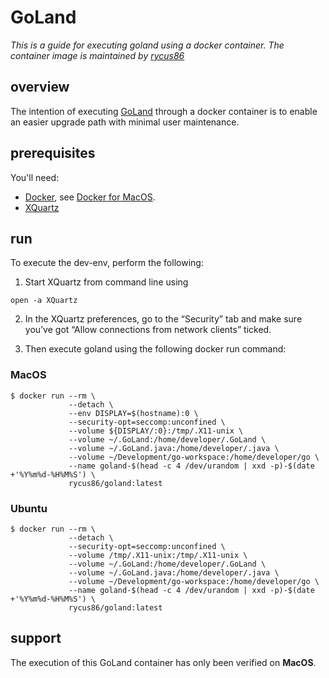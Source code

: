 # GoLand
_This is a guide for executing goland using a docker container. The container image is maintained by [rycus86](https://hub.docker.com/r/rycus86/goland/)_

## overview
The intention of executing [GoLand](https://www.jetbrains.com/go/) through a docker container is to enable an easier upgrade path with minimal user maintenance.

## prerequisites
You'll need:
- [Docker](https://www.docker.com/), see [Docker for MacOS](https://hub.docker.com/editions/community/docker-ce-desktop-mac).
- [XQuartz](https://www.xquartz.org/)

## run
To execute the dev-env, perform the following:
1. Start XQuartz from command line using 
```
open -a XQuartz
```
2. In the XQuartz preferences, go to the “Security” tab and make sure you’ve got “Allow connections from network clients” ticked.

3. Then execute goland using the following docker run command:
### MacOS
```
$ docker run --rm \
             --detach \
             --env DISPLAY=$(hostname):0 \
             --security-opt=seccomp:unconfined \
             --volume ${DISPLAY/:0}:/tmp/.X11-unix \
             --volume ~/.GoLand:/home/developer/.GoLand \
             --volume ~/.GoLand.java:/home/developer/.java \
             --volume ~/Development/go-workspace:/home/developer/go \
             --name goland-$(head -c 4 /dev/urandom | xxd -p)-$(date +'%Y%m%d-%H%M%S') \
             rycus86/goland:latest
```

### Ubuntu
```
$ docker run --rm \
             --detach \
             --security-opt=seccomp:unconfined \
             --volume /tmp/.X11-unix:/tmp/.X11-unix \
             --volume ~/.GoLand:/home/developer/.GoLand \
             --volume ~/.GoLand.java:/home/developer/.java \
             --volume ~/Development/go-workspace:/home/developer/go \
             --name goland-$(head -c 4 /dev/urandom | xxd -p)-$(date +'%Y%m%d-%H%M%S') \
             rycus86/goland:latest
```

## support
The execution of this GoLand container has only been verified on **MacOS**.
